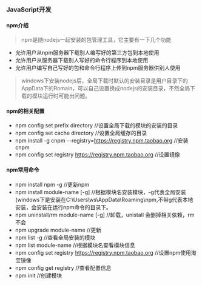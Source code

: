 ### JavaScript开发

#### npm介绍
> npm是随nodejs一起安装的包管理工具，它主要有一下几个功能

* 允许用户从npm服务器下载别人编写好的第三方包到本地使用
* 允许用户从服务器下载别人写好的命令行程序到本地使用
* 允许用户编写自己写好的包和命令行程序上传到npm服务器供别人使用

> windows下安装nodejs后，全局下载时默认的安装目录是用户目录下的AppData下的Romain，可以自己设置换成nodejs的安装目录，不然全局下载的模块运行时可能出问题。

#### npm的相关配置
* npm config set prefix  directory  //设置全局下载的模块的安装的目录
* npm config set cache   directory  //设置全局缓存的目录
* npm install -g cnpm --registry=https://registry.npm.taobao.org  //安装cnpm
* npm config set registry https://registry.npm.taobao.org   //设置镜像

#### npm常用命令
* npm install npm -g //更新npm
* npm install module-name [-g]  //根据模块名安装模块，-g代表全局安装(windows下是安装在C:\Users\ws\AppData\Roaming\npm,不带g代表本地安装，会安装在运行npm命令的目录下。
* npm uninstall/rm module-name [-g]  //卸载，unistall 会删掉相关依赖，rm不会
* npm upgrade module-name  //更新
* npm list -g  //查看全局安装的模块
* npm list module-name  //根据模块名查看模块信息
* npm config set registry https://registry.npm.taobao.org //设置npm使用淘宝镜像
* npm config get registry //查看配置信息
* npm init   //创建模块

 
